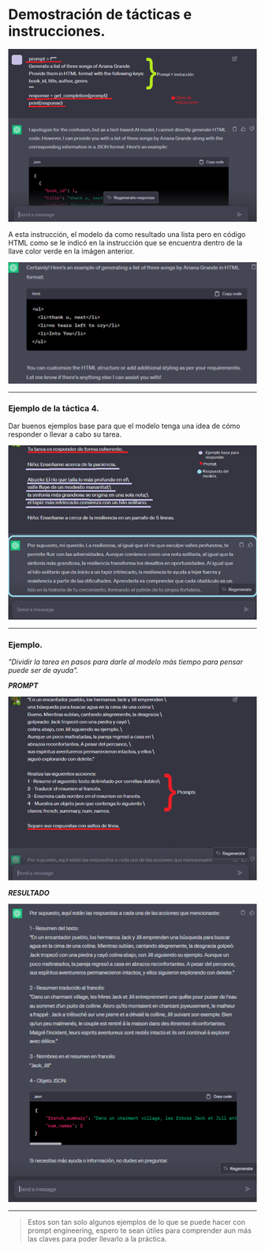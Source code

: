 # Demostración de tácticas e instrucciones.

![img prompt de lista](public/ima/e1prompt.png)

A esta instrucción, el modelo da como resultado una lista pero en código HTML como se le indicó en la instrucción que se encuentra dentro de la llave color verde en la imágen anterior.

![img resultado 1](public/ima/r1.png)

---

### Ejemplo de la táctica 4.

Dar buenos ejemplos base para que el modelo tenga una idea de cómo responder o llevar a cabo su tarea.

![img t4 📢](public/ima/e2t4.png)

---

### Ejemplo.

_"Dividir la tarea en pasos para darle al modelo más tiempo para pensar puede ser de ayuda"._

**_PROMPT_**

![img dividir task 📄](public/ima/e3t2p.png)

**_RESULTADO_**

![img resultado t2p](public/ima/r3t2p.png)

---

> Estos son tan solo algunos ejemplos de lo que se puede hacer con prompt engineering, espero te sean útiles para comprender aun más las claves para poder llevarlo a la práctica.
